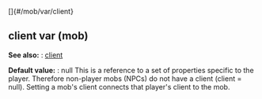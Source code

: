 []{#/mob/var/client}
  ## client var (mob)
  **See also:**
  :   [client](ref/client)
  <!-- -->
  **Default value:**
  :   null
  This is a reference to a set of properties specific to the player.
  Therefore non-player mobs (NPCs) do not have a client (client = null).
  Setting a mob\'s client connects that player\'s client to the mob.